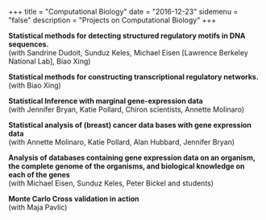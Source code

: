 +++
title = "Computational Biology"
date = "2016-12-23"
sidemenu = "false"
description = "Projects on Computational Biology"
+++

**Statistical methods for detecting structured regulatory motifs in DNA sequences.**<br>
(with Sandrine Dudoit, Sunduz Keles, Michael Eisen [Lawrence Berkeley National Lab], Biao Xing)

**Statistical methods for constructing transcriptional regulatory networks.**<br>
(with Biao Xing)

**Statistical Inference with marginal gene-expression data**<br>
(with Jennifer Bryan, Katie Pollard, Chiron scientists, Annette Molinaro)

**Statistical analysis of (breast) cancer data bases with gene expression data**<br>
(with Annette Molinaro, Katie Pollard, Alan Hubbard, Jennifer Bryan)

**Analysis of databases containing gene expression data on an organism, the complete genome of the organisms, and biological knowledge on each of the genes**<br>
(with Michael Eisen, Sunduz Keles, Peter Bickel and students)

**Monte Carlo Cross validation in action**<br>
(with Maja Pavlic)
